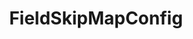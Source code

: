 ---
optionsClassName: FieldSkipMapConfig
optionsClassFullName: MigrationTools._EngineV1.Configuration.FieldMap.FieldSkipMapConfig
configurationSamples:
- name: default
  description: 
  code: >-
    {
      "$type": "FieldSkipMapConfig",
      "WorkItemTypeName": "*",
      "targetField": "System.Description"
    }
  sampleFor: MigrationTools._EngineV1.Configuration.FieldMap.FieldSkipMapConfig
description: Allows you to skip populating an existing field. Value in target with be reset to its OriginalValue.
className: FieldSkipMapConfig
typeName: FieldMaps
architecture: v2
options:
- parameterName: targetField
  type: String
  description: missng XML code comments
  defaultValue: missng XML code comments
- parameterName: WorkItemTypeName
  type: String
  description: missng XML code comments
  defaultValue: missng XML code comments

redirectFrom: []
layout: reference
toc: true
permalink: /Reference/v2/FieldMaps/FieldSkipMapConfig/
title: FieldSkipMapConfig
categories:
- FieldMaps
- v2
notes: ''
introduction: ''

---